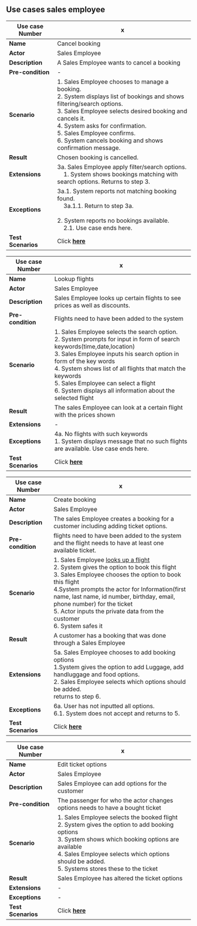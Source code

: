 ## Use cases sales employee

|Use case Number|x|
|---------------|---|
|**Name**           |Cancel booking|
|**Actor**          |Sales Employee|
|**Description**    |A Sales Employee wants to cancel a booking|
|**Pre-condition**  |-|
|**Scenario**       |1. Sales Employee chooses to manage a booking.<br>2. System displays list of bookings and shows filtering/search options.<br>3. Sales Employee selects desired booking and cancels it.<br>4. System asks for confirmation.<br>5. Sales Employee confirms.<br>6. System cancels booking and shows confirmation message.|
|**Result**         |Chosen booking is cancelled.|
|**Extensions**     |3a. Sales Employee apply filter/search options.<br>&nbsp;&nbsp;&nbsp;&nbsp;1. System shows bookings matching with search options. Returns to step 3.<br>|
|**Exceptions**     |3a.1. System reports not matching booking found.<br> &nbsp;&nbsp;&nbsp;&nbsp;3a.1.1. Return to step 3a.<br><br>2. System reports no bookings available.<br>&nbsp;&nbsp;&nbsp;&nbsp;2.1. Use case ends here.|
|**Test Scenarios**|Click [**here**](testScenarios/SalesEmployee/cancelBooking.md)|

|Use case Number|x|
|---|---|
|**Name**|Lookup flights|
|**Actor**|Sales Employee|
|**Description**|Sales Employee looks up certain flights to see prices as well as discounts.|
|**Pre-condition**|Flights need to have been added to the system|
|**Scenario**|1. Sales Employee selects the search option.<br>2. System prompts for input in form of search keywords(time,date,location)<br>3. Sales Employee inputs his search option in form of the key words<br>4. System shows list of all flights that match the keywords<br>5. Sales Employee can select a flight<br>6. System displays all information about the selected flight|
|**Result**|The sales Employee can look at a certain flight with the prices shown|
|**Extensions**|-|
|**Exceptions**|4a. No flights with such keywords<br>1. System displays message that no such flights are available. Use case ends here.|
|**Test Scenarios**|Click [**here**](testScenarios/SalesEmployee/lookupFlights.md)|
  
|Use case Number|x|
|---|---|
|**Name**|Create booking|
|**Actor**|Sales Employee|
|**Description**|The sales Employee creates a booking for a customer including adding ticket options.|
|**Pre-condition**|flights need to have been added to the system and the flight needs to have at least one available ticket.|
|**Scenario**|1. Sales Employee <ins>looks up a flight</ins><br>2. System gives the option to book this flight<br>3. Sales Employee chooses the option to book this flight<br>4.System prompts the actor for Information(first name, last name, id number, birthday, email, phone number) for the ticket<br>5. Actor inputs the private data from the customer<br>6. System safes it|
|**Result**|A customer has a booking  that was done through a Sales Employee|
|**Extensions**|5a. Sales Employee chooses to add booking options<br>1.System gives the option to add Luggage, add handluggage and food options.<br>2. Sales Employee selects which options should be added.<br>returns to step 6.|
|**Exceptions**|6a. User has not inputted all options. <br>6.1. System does not accept and returns to 5.|
|**Test Scenarios**|Click [**here**](testScenarios/SalesEmployee/createBooking.md)|
  
|Use case Number|x|
|---|---|
|**Name**|Edit ticket options|
|**Actor**|Sales Employee|
|**Description**|Sales Employee can add options for the customer|
|**Pre-condition**|The passenger for who the actor changes options needs to have a bought ticket|
|**Scenario**|1. Sales Employee selects the booked flight<br>2. System gives the option to add booking options<br>3. System shows which booking options are available<br>4. Sales Employee selects which options should be added.<br>5. Systems stores these to the ticket|
|**Result**|Sales Employee has altered the ticket options|
|**Extensions**|-|
|**Exceptions**|-|
|**Test Scenarios**|Click [**here**](testScenarios/SalesEmployee/editTicketOptions.md)|
